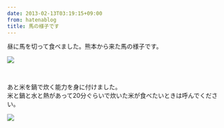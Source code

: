 ```yaml
---
date: 2013-02-13T03:19:15+09:00
from: hatenablog
title: 馬の様子です
---
```


<p>昼に馬を切って食べました。熊本から来た馬の様子です。</p><p><img src="http://dl.dropbox.com/u/5978869/image/20130213_031628.png"></p><br>
<p>あと米を鍋で炊く能力を身に付けました。<br>
米と鍋と水と熱があって20分ぐらいで炊いた米が食べたいときは呼んでください。</p><p><img src="http://dl.dropbox.com/u/5978869/image/20130213_031652.png"></p>

